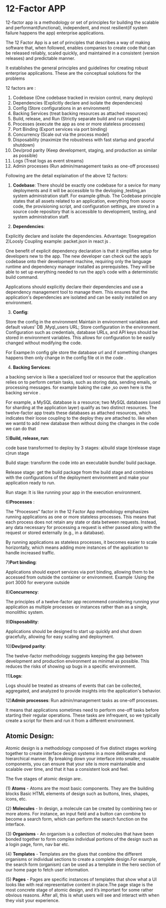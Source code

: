 # 12-Factor APP

12-factor app is a methodology or set of principles for building the scalable and performant(functional), independent, and most resilient(if system failure happens the app) enterprise applications.

The 12 Factor App is a set of principles that describes a way of making software that, when followed, enables companies to create code that can be released reliably, scaled quickly, and maintained in a consistent (version releases) and predictable manner.

It establishes the general principles and guidelines for creating robust enterprise applications.
These are the conceptual solutions for the problems

12 factors are :

1) Codebase (One codebase tracked in revision control, many deploys)
2) Dependencies (Explicitly declare and isolate the dependencies)
3) Config (Store configurations in an environment)
4) Backing Services (treat backing resources as attached resources)
5) Build, release, and Run (Strictly separate build and run stages)
6) Processes (execute the app as one or more stateless processes)
7) Port Binding (Export services via port binding)
8) Concurrency (Scale out via the process model)
9) Disposability (maximize the robustness with fast startup and graceful shutdown)
10) Dev/prod parity (Keep development, staging, and production as similar as possible)
11) Logs (Treat logs as event streams)
12) Admin processes (Run admin/management tasks as one-off processes)

Following are the detail explaination of the above 12 factors:

1) **Codebase**: There should be exactly one codebase for a sevice for many deployments and it will be accessible to the devloping ,testing,an system administration staff.
For example github.
 The Codebase principle states that all assets related to an application, everything from source code, the provisioning script, and configuration settings, are stored in a source code repository that is accessible to development, testing, and system administration staff.

2) **Dependencies**:

Explicitly declare and isolate the dependencies.
Advantage:    1)segregation 
              2)Loosly Coupling
example: packet.json in react js .

One benefit of explicit dependency declaration is that it simplifies setup for developers new to the app. The new developer can check out the app’s codebase onto their development machine, requiring only the language runtime and dependency manager installed as prerequisites. They will be able to set up everything needed to run the app’s code with a deterministic build command. 

Applications should explicitly declare their dependencies and use a dependency management tool to manage them. This ensures that the application's dependencies are isolated and can be easily installed on any environment.

3) **Config**:

Store the config in the environment
Maintain in environment variabkes and default values'
DB ,Myql_users URL;
Store configuration in the environment. Configuration such as credentials, database URLs, and API keys should be stored in environment variables. This allows for configuration to be easily changed without modifying the code.

For Exampe:In config gile store the database url and if something changes happens then only change in the config file ot in the code .

4) **Backing Services**:

 a backing service is like a specialized tool or resource that the application relies on to perform certain tasks, such as storing data, sending emails, or processing messages.
 for example baking the cake ,so oven here is the backing service .

 For example, a MySQL database is a resource; two MySQL databases (used for sharding at the application layer) qualify as two distinct resources. The twelve-factor app treats these databases as attached resources, which indicates their loose coupling to the deploy they are attached to.
 like when we wantd to add new database then without doing the changes in the code we can do that 

 5)**Build, release, run**: 

 code base transformed to deploy by 3 stages:
 a)build stage
 b)release stage 
 c)run stage

Build stage: transform the code into an executable bundle/ build package.

Release stage: get the build package from the build stage and combines with the configurations of the deployment environment and make your application ready to run.

Run stage: It is like running your app in the execution environment.

6)**Processes** :

The "Processes" factor in the 12 Factor App methodology emphasizes running applications as one or more stateless processes. This means that each process does not retain any state or data between requests. Instead, any data necessary for processing a request is either passed along with the request or stored externally (e.g., in a database).

By running applications as stateless processes, it becomes easier to scale horizontally, which means adding more instances of the application to handle increased traffic.

7)**Port binding**:

Applications should export services via port binding, allowing them to be accessed from outside the container or environment.
Example :Using the port 3000 for everyone outside
 
8)**Concurrency**:

The principles of a twelve-factor app recommend considering running your application as multiple processes or instances rather than as a single, monolithic system.

9)**Disposability**:

Applications should be designed to start up quickly and shut down gracefully, allowing for easy scaling and deployment.

10)**Dev/prod parity**:

The twelve-factor methodology suggests keeping the gap between development and production environment as minimal as possible. This reduces the risks of showing up bugs in a specific environment.

11)**Logs**:

Logs should be treated as streams of events that can be collected, aggregated, and analyzed to provide insights into the application's behavior.

12)**Admin processes**: Run admin/management tasks as one-off processes.

It means that applications sometimes need to perform one-off tasks before starting their regular operations. These tasks are infrequent, so we typically create a script for them and run it from a different environment.


## Atomic Design:

Atomic design is a methodology composed of five distinct stages working together to create interface design systems in a more deliberate and hierarchical manner.
By breaking down your interface into smaller, reusable components, you can ensure that your site is more maintainable and scalable over time, and that it has a consistent look and feel.

The five stages of atomic design are:.

(1) **Atoms** - Atoms are the most basic components. They are the building blocks Basic HTML elements of design such as buttons, lines, shapes, icons, etc.

(2) **Molecules** - In design, a molecule can be created by combining two or more atoms. For instance, an input field and a button can combine to become a search form, which can perform the search function on the interface.

(3) **Organisms** - An organism is a collection of molecules that have been bonded together to form complex individual portions of the design such as a login page, form, nav bar etc.

(4) **Templates** - Templates are the glues that combine the different organisms or individual sections to create a complete design.For example, the search form (organism) can be used as a template in the hero section of our home page to fetch user information. 

(5) **Pages** - Pages are specific instances of templates that show what a UI looks like with real representative content in place.The page stage is the most concrete stage of atomic design, and it’s important for some rather obvious reasons. After all, this is what users will see and interact with when they visit your experience. 







